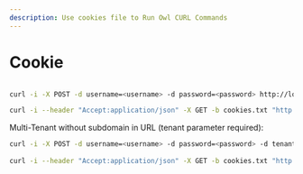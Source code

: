 ```yaml
---
description: Use cookies file to Run Owl CURL Commands
---
```


# Cookie



```bash

curl -i -X POST -d username=<username> -d password=<password> http://localhost:9000/login -c cookies.txt

curl -i --header "Accept:application/json" -X GET -b cookies.txt "http://localhost:9000/v2/getsecuritymap"
```

Multi-Tenant without subdomain in URL (tenant parameter required):

```bash
curl -i -X POST -d username=<username> -d password=<password> -d tenant=<tenant> -d tenant=public http://localhost:9000/login -c cookies.txt 
 
curl -i --header "Accept:application/json" -X GET -b cookies.txt "http://localhost:9000/v2/getsecuritymap"
```
